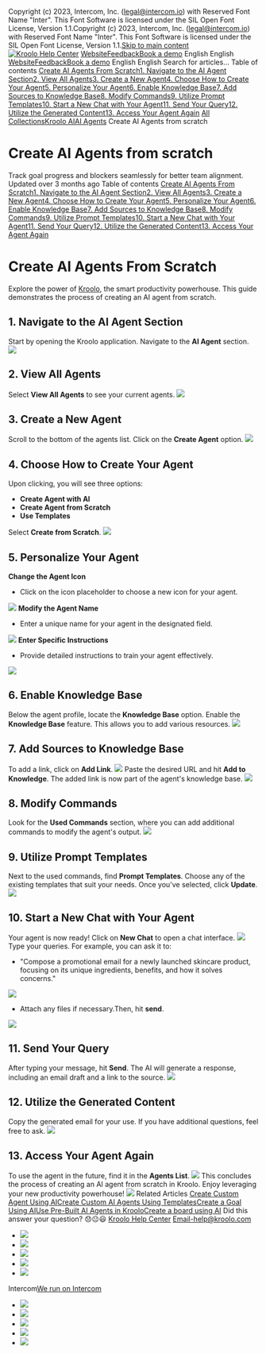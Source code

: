 Copyright (c) 2023, Intercom, Inc. (legal@intercom.io) with Reserved Font Name "Inter". This Font Software is licensed under the SIL Open Font License, Version 1.1.Copyright (c) 2023, Intercom, Inc. (legal@intercom.io) with Reserved Font Name "Inter". This Font Software is licensed under the SIL Open Font License, Version 1.1.[Skip to main content](https://help.kroolo.com/en/articles/9983185-create-ai-agents-from-scratch#main-content)
[![Kroolo Help Center](https://downloads.intercomcdn.com/i/o/h4qkzypg/611116/ee699fbf23fef0f6d8d4f666d84c/37cdcedd14003d8fdcfdeda0a05c09cb)](https://help.kroolo.com/en/)
[Website](https://kroolo.com/)[Feedback](https://kroolo.featurebase.app/)[Book a demo](https://kroolo.com/book-demo)
English
English
[Website](https://kroolo.com/)[Feedback](https://kroolo.featurebase.app/)[Book a demo](https://kroolo.com/book-demo)
English
English
Search for articles...
Table of contents
[Create AI Agents From Scratch](https://help.kroolo.com/en/articles/9983185-create-ai-agents-from-scratch#h_262e07387e)[1. Navigate to the AI Agent Section](https://help.kroolo.com/en/articles/9983185-create-ai-agents-from-scratch#h_6afffc8054)[2. View All Agents](https://help.kroolo.com/en/articles/9983185-create-ai-agents-from-scratch#h_36db0acf3f)[3. Create a New Agent](https://help.kroolo.com/en/articles/9983185-create-ai-agents-from-scratch#h_1f945995e3)[4. Choose How to Create Your Agent](https://help.kroolo.com/en/articles/9983185-create-ai-agents-from-scratch#h_aae4f86755)[5. Personalize Your Agent](https://help.kroolo.com/en/articles/9983185-create-ai-agents-from-scratch#h_b05e8dc3fd)[6. Enable Knowledge Base](https://help.kroolo.com/en/articles/9983185-create-ai-agents-from-scratch#h_6fe5cdfd5e)[7. Add Sources to Knowledge Base](https://help.kroolo.com/en/articles/9983185-create-ai-agents-from-scratch#h_710ef7cb80)[8. Modify Commands](https://help.kroolo.com/en/articles/9983185-create-ai-agents-from-scratch#h_c6826eef98)[9. Utilize Prompt Templates](https://help.kroolo.com/en/articles/9983185-create-ai-agents-from-scratch#h_4508c4e6ee)[10. Start a New Chat with Your Agent](https://help.kroolo.com/en/articles/9983185-create-ai-agents-from-scratch#h_42a7ffbb15)[11. Send Your Query](https://help.kroolo.com/en/articles/9983185-create-ai-agents-from-scratch#h_08024fd2f6)[12. Utilize the Generated Content](https://help.kroolo.com/en/articles/9983185-create-ai-agents-from-scratch#h_8e5471aaca)[13. Access Your Agent Again](https://help.kroolo.com/en/articles/9983185-create-ai-agents-from-scratch#h_0b5e9e7da9)
[All Collections](https://help.kroolo.com/en/)[Kroolo AI](https://help.kroolo.com/en/collections/9304754-kroolo-ai)[AI Agents](https://help.kroolo.com/en/collections/10019710-ai-agents)
Create AI Agents from scratch
# Create AI Agents from scratch
Track goal progress and blockers seamlessly for better team alignment.
Updated over 3 months ago
Table of contents
[Create AI Agents From Scratch](https://help.kroolo.com/en/articles/9983185-create-ai-agents-from-scratch#h_262e07387e)[1. Navigate to the AI Agent Section](https://help.kroolo.com/en/articles/9983185-create-ai-agents-from-scratch#h_6afffc8054)[2. View All Agents](https://help.kroolo.com/en/articles/9983185-create-ai-agents-from-scratch#h_36db0acf3f)[3. Create a New Agent](https://help.kroolo.com/en/articles/9983185-create-ai-agents-from-scratch#h_1f945995e3)[4. Choose How to Create Your Agent](https://help.kroolo.com/en/articles/9983185-create-ai-agents-from-scratch#h_aae4f86755)[5. Personalize Your Agent](https://help.kroolo.com/en/articles/9983185-create-ai-agents-from-scratch#h_b05e8dc3fd)[6. Enable Knowledge Base](https://help.kroolo.com/en/articles/9983185-create-ai-agents-from-scratch#h_6fe5cdfd5e)[7. Add Sources to Knowledge Base](https://help.kroolo.com/en/articles/9983185-create-ai-agents-from-scratch#h_710ef7cb80)[8. Modify Commands](https://help.kroolo.com/en/articles/9983185-create-ai-agents-from-scratch#h_c6826eef98)[9. Utilize Prompt Templates](https://help.kroolo.com/en/articles/9983185-create-ai-agents-from-scratch#h_4508c4e6ee)[10. Start a New Chat with Your Agent](https://help.kroolo.com/en/articles/9983185-create-ai-agents-from-scratch#h_42a7ffbb15)[11. Send Your Query](https://help.kroolo.com/en/articles/9983185-create-ai-agents-from-scratch#h_08024fd2f6)[12. Utilize the Generated Content](https://help.kroolo.com/en/articles/9983185-create-ai-agents-from-scratch#h_8e5471aaca)[13. Access Your Agent Again](https://help.kroolo.com/en/articles/9983185-create-ai-agents-from-scratch#h_0b5e9e7da9)
# Create AI Agents From Scratch
Explore the power of [Kroolo](https://kroolo.com/), the smart productivity powerhouse. This guide demonstrates the process of creating an AI agent from scratch.
## 1. Navigate to the AI Agent Section
Start by opening the Kroolo application. Navigate to the **AI Agent** section.
[![](https://downloads.intercomcdn.com/i/o/h4qkzypg/1240022186/29ad5093ad5a1018afd1d8955a78/c8120070-cfa1-4099-a60c-e3969eed6dba.png?expires=1747842300&signature=97218e769705fb4d40e87b6ac1ba5e37d1fac7cb9c57528d724d256091ca0f21&req=dSIjFsl8n4BXX%2FMW1HO4zWE1IUOvzMbCQWI0akDilzGRY0efBUEet%2FluZ8Jr%0AqcvJD3t7OUjhfyyfezg%3D%0A)](https://downloads.intercomcdn.com/i/o/h4qkzypg/1240022186/29ad5093ad5a1018afd1d8955a78/c8120070-cfa1-4099-a60c-e3969eed6dba.png?expires=1747842300&signature=97218e769705fb4d40e87b6ac1ba5e37d1fac7cb9c57528d724d256091ca0f21&req=dSIjFsl8n4BXX%2FMW1HO4zWE1IUOvzMbCQWI0akDilzGRY0efBUEet%2FluZ8Jr%0AqcvJD3t7OUjhfyyfezg%3D%0A)
## 2. View All Agents
Select **View All Agents** to see your current agents.
[![](https://downloads.intercomcdn.com/i/o/h4qkzypg/1240022185/cffff83945eb4a4eebeb78017957/c3bbbcc4-4413-4ae1-b5f4-127cde5dae2c.png?expires=1747842300&signature=b5556e64393b52d49c818829288e716df096b1d4f58c29a8748ed9387fa12640&req=dSIjFsl8n4BXXPMW1HO4zQ7W6sSsJi%2FvgKVoKkDvGvm%2FWnuamCy7xTWNmY%2Bk%0At7qlV5vV8q2w4gnikPA%3D%0A)](https://downloads.intercomcdn.com/i/o/h4qkzypg/1240022185/cffff83945eb4a4eebeb78017957/c3bbbcc4-4413-4ae1-b5f4-127cde5dae2c.png?expires=1747842300&signature=b5556e64393b52d49c818829288e716df096b1d4f58c29a8748ed9387fa12640&req=dSIjFsl8n4BXXPMW1HO4zQ7W6sSsJi%2FvgKVoKkDvGvm%2FWnuamCy7xTWNmY%2Bk%0At7qlV5vV8q2w4gnikPA%3D%0A)
## 3. Create a New Agent
Scroll to the bottom of the agents list. Click on the **Create Agent** option.
[![](https://downloads.intercomcdn.com/i/o/h4qkzypg/1240022196/a86bb628d13c0dd8936cdb50c668/76ae0bd8-bf7b-4267-a949-70adb54bf30f.png?expires=1747842300&signature=2419848f09993bf9305da0738e9af33971cbe629b440194aed69cb6734773f07&req=dSIjFsl8n4BWX%2FMW1HO4zRKixmHmmFcITDop1WXxt3zhbi24dLJtrb9ItVHJ%0AW8RfUFDgmFDWjGvvDkw%3D%0A)](https://downloads.intercomcdn.com/i/o/h4qkzypg/1240022196/a86bb628d13c0dd8936cdb50c668/76ae0bd8-bf7b-4267-a949-70adb54bf30f.png?expires=1747842300&signature=2419848f09993bf9305da0738e9af33971cbe629b440194aed69cb6734773f07&req=dSIjFsl8n4BWX%2FMW1HO4zRKixmHmmFcITDop1WXxt3zhbi24dLJtrb9ItVHJ%0AW8RfUFDgmFDWjGvvDkw%3D%0A)
## 4. Choose How to Create Your Agent
Upon clicking, you will see three options:
  * **Create Agent with AI**
  * **Create Agent from Scratch**
  * **Use Templates**


Select **Create from Scratch**. 
[![](https://downloads.intercomcdn.com/i/o/h4qkzypg/1240022214/2544ba6c5744246042c9ae957e3d/e0675b7d-c3df-4eed-8f27-c3a788c14cb7.png?expires=1747842300&signature=f92487e943f17efd7a5a0b12aa9443a9c79a24ed36c38252d109748798483a3a&req=dSIjFsl8n4NeXfMW1HO4zYjgZFf4kOKqa8%2FRgl1rZTyHSwHqp5xyHUsCxiqB%0AKQZXCtgMxa395CW9x2c%3D%0A)](https://downloads.intercomcdn.com/i/o/h4qkzypg/1240022214/2544ba6c5744246042c9ae957e3d/e0675b7d-c3df-4eed-8f27-c3a788c14cb7.png?expires=1747842300&signature=f92487e943f17efd7a5a0b12aa9443a9c79a24ed36c38252d109748798483a3a&req=dSIjFsl8n4NeXfMW1HO4zYjgZFf4kOKqa8%2FRgl1rZTyHSwHqp5xyHUsCxiqB%0AKQZXCtgMxa395CW9x2c%3D%0A)
## 5. Personalize Your Agent
**Change the Agent Icon**
  * Click on the icon placeholder to choose a new icon for your agent.


[![](https://downloads.intercomcdn.com/i/o/h4qkzypg/1240022211/4d355a1bd0e75b338bfefca092f5/407f3653-9a11-4138-8116-ad1b5e79b5cf.gif?expires=1747842300&signature=0b82d2bba6316a7746f41aa2e7ba996b55e3204ce9ea5da16fe5055b223d6d4d&req=dSIjFsl8n4NeWPMW1HO4zQZc0FkrxwlQU0l5TfPVnvyextcq2kbhhoxhncyE%0AdZverVOI2LeUYGvKErA%3D%0A)](https://downloads.intercomcdn.com/i/o/h4qkzypg/1240022211/4d355a1bd0e75b338bfefca092f5/407f3653-9a11-4138-8116-ad1b5e79b5cf.gif?expires=1747842300&signature=0b82d2bba6316a7746f41aa2e7ba996b55e3204ce9ea5da16fe5055b223d6d4d&req=dSIjFsl8n4NeWPMW1HO4zQZc0FkrxwlQU0l5TfPVnvyextcq2kbhhoxhncyE%0AdZverVOI2LeUYGvKErA%3D%0A)
**Modify the Agent Name**
  * Enter a unique name for your agent in the designated field.


[![](https://downloads.intercomcdn.com/i/o/h4qkzypg/1240022200/3ff2af04a18ef9afbfc9eb56ab56/f1a510e6-00cc-4b66-95a3-8d071c1e250a.gif?expires=1747842300&signature=b2ad1f7a91750e746bf3ec7ffc4253d8c156c65ababb8581c46936f1585484ae&req=dSIjFsl8n4NfWfMW1HO4zemC7cs%2FUyRS4mUj76gRT6v4F23zk32E06McjBL4%0Ail6rScYKBbyqqAVgqvk%3D%0A)](https://downloads.intercomcdn.com/i/o/h4qkzypg/1240022200/3ff2af04a18ef9afbfc9eb56ab56/f1a510e6-00cc-4b66-95a3-8d071c1e250a.gif?expires=1747842300&signature=b2ad1f7a91750e746bf3ec7ffc4253d8c156c65ababb8581c46936f1585484ae&req=dSIjFsl8n4NfWfMW1HO4zemC7cs%2FUyRS4mUj76gRT6v4F23zk32E06McjBL4%0Ail6rScYKBbyqqAVgqvk%3D%0A)
**Enter Specific Instructions**
  * Provide detailed instructions to train your agent effectively.


[![](https://downloads.intercomcdn.com/i/o/h4qkzypg/1240022210/7244694eb91bd97df9fbd54f9a62/4ab3674a-6fe8-4f78-a131-4f69973da577.gif?expires=1747842300&signature=f3f5121c50cadb72849a2ab66b7f5dcf8ba9fa22179c23e22be6e6975ecb8929&req=dSIjFsl8n4NeWfMW1HO4zVkZnmC%2B7rA3cbsmAV5KaC%2BY00ko3i9Kw4EIlUYp%0A8o39f87Jo%2F0aCh9WnAM%3D%0A)](https://downloads.intercomcdn.com/i/o/h4qkzypg/1240022210/7244694eb91bd97df9fbd54f9a62/4ab3674a-6fe8-4f78-a131-4f69973da577.gif?expires=1747842300&signature=f3f5121c50cadb72849a2ab66b7f5dcf8ba9fa22179c23e22be6e6975ecb8929&req=dSIjFsl8n4NeWfMW1HO4zVkZnmC%2B7rA3cbsmAV5KaC%2BY00ko3i9Kw4EIlUYp%0A8o39f87Jo%2F0aCh9WnAM%3D%0A)
## 6. Enable Knowledge Base
Below the agent profile, locate the **Knowledge Base** option. Enable the **Knowledge Base** feature. This allows you to add various resources.
[![](https://downloads.intercomcdn.com/i/o/h4qkzypg/1240022218/ad5f6da3f5a997125ad380ba1512/c7bb3077-b17c-442c-884f-f9127de4f823.gif?expires=1747842300&signature=c0e94dad19905261ea0dce6dcf388cf1a63ceb43ea84e02ad6113ebae8682b49&req=dSIjFsl8n4NeUfMW1HO4zcBQST10ehMc8df7BBb1MPnFKpOFXkdcJ%2F%2B80KAG%0A%2BapPlQX2%2BByM6HKJLNc%3D%0A)](https://downloads.intercomcdn.com/i/o/h4qkzypg/1240022218/ad5f6da3f5a997125ad380ba1512/c7bb3077-b17c-442c-884f-f9127de4f823.gif?expires=1747842300&signature=c0e94dad19905261ea0dce6dcf388cf1a63ceb43ea84e02ad6113ebae8682b49&req=dSIjFsl8n4NeUfMW1HO4zcBQST10ehMc8df7BBb1MPnFKpOFXkdcJ%2F%2B80KAG%0A%2BapPlQX2%2BByM6HKJLNc%3D%0A)
## 7. Add Sources to Knowledge Base
To add a link, click on **Add Link**. 
[![](https://downloads.intercomcdn.com/i/o/h4qkzypg/1240022219/586d6f6d2b0474d4a94cbb7d1099/843f6a14-f0d9-4cff-bbc1-f677492bb4c4.gif?expires=1747842300&signature=61381afbe7499cfba805c8c3c60bf0ef08e631b0a6838b1b88fbf18072271cf5&req=dSIjFsl8n4NeUPMW1HO4zUxUR2xuFXmQzxujOMk29jgO0P87UYBmZAGnVSxW%0AsjbKy6xJHmZKLBVjpAU%3D%0A)](https://downloads.intercomcdn.com/i/o/h4qkzypg/1240022219/586d6f6d2b0474d4a94cbb7d1099/843f6a14-f0d9-4cff-bbc1-f677492bb4c4.gif?expires=1747842300&signature=61381afbe7499cfba805c8c3c60bf0ef08e631b0a6838b1b88fbf18072271cf5&req=dSIjFsl8n4NeUPMW1HO4zUxUR2xuFXmQzxujOMk29jgO0P87UYBmZAGnVSxW%0AsjbKy6xJHmZKLBVjpAU%3D%0A)
Paste the desired URL and hit **Add to Knowledge**. The added link is now part of the agent's knowledge base.
[![](https://downloads.intercomcdn.com/i/o/h4qkzypg/1240026867/12db2ae42508b5247dfceee9bb8a/396353d0-6f81-45a1-a378-ccc8d4c6fcc3.png?expires=1747842300&signature=7f80df2c632edff3200d3e324c562c05f22d309b2b064fdc60cd10fe4e16f61f&req=dSIjFsl8m4lZXvMW1HO4zcLN%2FSAU2INgkmcRMX%2BrTIyJ%2BwpLZ%2FRX2qo%2FdPpp%0AU6GWqhOpP6D5docmD%2Fs%3D%0A)](https://downloads.intercomcdn.com/i/o/h4qkzypg/1240026867/12db2ae42508b5247dfceee9bb8a/396353d0-6f81-45a1-a378-ccc8d4c6fcc3.png?expires=1747842300&signature=7f80df2c632edff3200d3e324c562c05f22d309b2b064fdc60cd10fe4e16f61f&req=dSIjFsl8m4lZXvMW1HO4zcLN%2FSAU2INgkmcRMX%2BrTIyJ%2BwpLZ%2FRX2qo%2FdPpp%0AU6GWqhOpP6D5docmD%2Fs%3D%0A)
## 8. Modify Commands
Look for the **Used Commands** section, where you can add additional commands to modify the agent's output.
[![](https://downloads.intercomcdn.com/i/o/h4qkzypg/1240022215/1d98a16dd8fdeea89c1241bb94c2/a00d428d-d1d9-4178-a502-b42cf72fbcaa.gif?expires=1747842300&signature=dbcf42bd59ed5e2fcaddf41da88331b7a919140156cd4c539f8ed3de1198d742&req=dSIjFsl8n4NeXPMW1HO4zUalEyq7SklxpQhnHB0KRQnBVP5MKjZ1cjKW8xGu%0AYnd2vpqr2tfXe57visY%3D%0A)](https://downloads.intercomcdn.com/i/o/h4qkzypg/1240022215/1d98a16dd8fdeea89c1241bb94c2/a00d428d-d1d9-4178-a502-b42cf72fbcaa.gif?expires=1747842300&signature=dbcf42bd59ed5e2fcaddf41da88331b7a919140156cd4c539f8ed3de1198d742&req=dSIjFsl8n4NeXPMW1HO4zUalEyq7SklxpQhnHB0KRQnBVP5MKjZ1cjKW8xGu%0AYnd2vpqr2tfXe57visY%3D%0A)
## 9. Utilize Prompt Templates
Next to the used commands, find **Prompt Templates**. Choose any of the existing templates that suit your needs. Once you've selected, click **Update**.
[![](https://downloads.intercomcdn.com/i/o/h4qkzypg/1240106531/22cf6ea3d301a9a41e74569eba48/6db2f883-b3bb-4494-b8be-0267ad99a8fc?expires=1747842300&signature=42e0adf1e4686ce610a4baf619ae5aaa6bd2552f39293053729bff6dcbf3f11d&req=dSIjFsh%2Bm4RcWPMW1HO4zUE070pyevt5gFS3ijajltbkUWxKZ9u96woGn6Ni%0AfydYH3OpKPG%2B2iIzlDU%3D%0A)](https://downloads.intercomcdn.com/i/o/h4qkzypg/1240106531/22cf6ea3d301a9a41e74569eba48/6db2f883-b3bb-4494-b8be-0267ad99a8fc?expires=1747842300&signature=42e0adf1e4686ce610a4baf619ae5aaa6bd2552f39293053729bff6dcbf3f11d&req=dSIjFsh%2Bm4RcWPMW1HO4zUE070pyevt5gFS3ijajltbkUWxKZ9u96woGn6Ni%0AfydYH3OpKPG%2B2iIzlDU%3D%0A)
## 10. Start a New Chat with Your Agent
Your agent is now ready! Click on **New Chat** to open a chat interface.
[![](https://downloads.intercomcdn.com/i/o/h4qkzypg/1240022203/98d39c3ac495a386fd1c1bb92340/dbfed602-9b01-4609-96f2-6ff3cc77afe3.png?expires=1747842300&signature=115d1dc63fba31fcfc34637b2b4ee16f2289390edb3c50a82b42506674ff7b9a&req=dSIjFsl8n4NfWvMW1HO4zdHQgrxA1G447MDam7VV0%2Fp0e2XCO9OwY4xVr0kG%0AXl2HWlj8Hf8BK33h6j8%3D%0A)](https://downloads.intercomcdn.com/i/o/h4qkzypg/1240022203/98d39c3ac495a386fd1c1bb92340/dbfed602-9b01-4609-96f2-6ff3cc77afe3.png?expires=1747842300&signature=115d1dc63fba31fcfc34637b2b4ee16f2289390edb3c50a82b42506674ff7b9a&req=dSIjFsl8n4NfWvMW1HO4zdHQgrxA1G447MDam7VV0%2Fp0e2XCO9OwY4xVr0kG%0AXl2HWlj8Hf8BK33h6j8%3D%0A)
Type your queries. For example, you can ask it to:
  * "Compose a promotional email for a newly launched skincare product, focusing on its unique ingredients, benefits, and how it solves concerns."


[![](https://downloads.intercomcdn.com/i/o/h4qkzypg/1240022192/ef7a07d800ef51530a0de973675b/dd49e95f-5337-4e8d-b7b6-8696f1eeb5de.gif?expires=1747842300&signature=4a415a5123afa3576ef85e060f4fbdef19d14ea858f5f69c009b82b3a9e259f2&req=dSIjFsl8n4BWW%2FMW1HO4zbUfmpdbMEgvf8SHmWJNFYamev8dl7Lnqj5ZuxJ%2B%0AruvQQG1Q1uQayz3YEEs%3D%0A)](https://downloads.intercomcdn.com/i/o/h4qkzypg/1240022192/ef7a07d800ef51530a0de973675b/dd49e95f-5337-4e8d-b7b6-8696f1eeb5de.gif?expires=1747842300&signature=4a415a5123afa3576ef85e060f4fbdef19d14ea858f5f69c009b82b3a9e259f2&req=dSIjFsl8n4BWW%2FMW1HO4zbUfmpdbMEgvf8SHmWJNFYamev8dl7Lnqj5ZuxJ%2B%0AruvQQG1Q1uQayz3YEEs%3D%0A)
  * Attach any files if necessary.Then, hit **send**.


[![](https://downloads.intercomcdn.com/i/o/h4qkzypg/1240022206/de5e79d18a16eface3a04319eece/04943555-9fbf-4412-8298-cfbc187a66f9.png?expires=1747842300&signature=b5942d6e795f3a78e16b434a1cbb72f19b004efe965a65053de155c23e5304c1&req=dSIjFsl8n4NfX%2FMW1HO4zcM3UiuWHqWrDBFM3Mo5LqnES0%2BuKmFDOQc5H%2BjZ%0A5t2gf2CbBZ%2FaPTLlJS0%3D%0A)](https://downloads.intercomcdn.com/i/o/h4qkzypg/1240022206/de5e79d18a16eface3a04319eece/04943555-9fbf-4412-8298-cfbc187a66f9.png?expires=1747842300&signature=b5942d6e795f3a78e16b434a1cbb72f19b004efe965a65053de155c23e5304c1&req=dSIjFsl8n4NfX%2FMW1HO4zcM3UiuWHqWrDBFM3Mo5LqnES0%2BuKmFDOQc5H%2BjZ%0A5t2gf2CbBZ%2FaPTLlJS0%3D%0A)
## 11. Send Your Query
After typing your message, hit **Send**. The AI will generate a response, including an email draft and a link to the source.
[![](https://downloads.intercomcdn.com/i/o/h4qkzypg/1240022191/3b2caa8e222aa782bbbc66cc0d5b/c1f989ab-6fc0-4158-9868-ae32fa5e6f76.gif?expires=1747842300&signature=b55dc8eec182e43d919c7593a9adaec6bb275335577fa45c8aef201c0d7b7d6a&req=dSIjFsl8n4BWWPMW1HO4zcCxPorsx4lB51Ie036XNZiGCE3lZUVoM9iAPwp8%0AxwvRu%2BDSjAQVGA53szc%3D%0A)](https://downloads.intercomcdn.com/i/o/h4qkzypg/1240022191/3b2caa8e222aa782bbbc66cc0d5b/c1f989ab-6fc0-4158-9868-ae32fa5e6f76.gif?expires=1747842300&signature=b55dc8eec182e43d919c7593a9adaec6bb275335577fa45c8aef201c0d7b7d6a&req=dSIjFsl8n4BWWPMW1HO4zcCxPorsx4lB51Ie036XNZiGCE3lZUVoM9iAPwp8%0AxwvRu%2BDSjAQVGA53szc%3D%0A)
## 12. Utilize the Generated Content
Copy the generated email for your use. If you have additional questions, feel free to ask.
[![](https://downloads.intercomcdn.com/i/o/h4qkzypg/1240031209/44d67b40f0b90f8ccd26e5cd7839/f4af5df1-576a-4185-9023-069e9c78d177?expires=1747842300&signature=693653cc160da6d382b11b1a0893a8a870fddeaada5ef69ac73268bf30343749&req=dSIjFsl9nINfUPMW1HO4zdItM8lklp5aRpctAHg5LFsLZgWpNvP0zhu9%2BI0W%0AubhVQCQMy89P%2BvhHgsc%3D%0A)](https://downloads.intercomcdn.com/i/o/h4qkzypg/1240031209/44d67b40f0b90f8ccd26e5cd7839/f4af5df1-576a-4185-9023-069e9c78d177?expires=1747842300&signature=693653cc160da6d382b11b1a0893a8a870fddeaada5ef69ac73268bf30343749&req=dSIjFsl9nINfUPMW1HO4zdItM8lklp5aRpctAHg5LFsLZgWpNvP0zhu9%2BI0W%0AubhVQCQMy89P%2BvhHgsc%3D%0A)
## 13. Access Your Agent Again
To use the agent in the future, find it in the **Agents List**.
[![](https://downloads.intercomcdn.com/i/o/h4qkzypg/1240022216/f2593b7b53fce15ad26aecb464ea/e2c91060-93a0-4a22-a54d-730165d7d9ba.gif?expires=1747842300&signature=dc9e6be284edb182342f1b80dea7205f1e64a3c6f302116fb57d0a18f870bfcc&req=dSIjFsl8n4NeX%2FMW1HO4zZvDmFS2eOLu3gI%2FyQCAgil8eLAB4WhCr1VWhA%2Fm%0AEA5MynV%2BYP1yFGp4yq8%3D%0A)](https://downloads.intercomcdn.com/i/o/h4qkzypg/1240022216/f2593b7b53fce15ad26aecb464ea/e2c91060-93a0-4a22-a54d-730165d7d9ba.gif?expires=1747842300&signature=dc9e6be284edb182342f1b80dea7205f1e64a3c6f302116fb57d0a18f870bfcc&req=dSIjFsl8n4NeX%2FMW1HO4zZvDmFS2eOLu3gI%2FyQCAgil8eLAB4WhCr1VWhA%2Fm%0AEA5MynV%2BYP1yFGp4yq8%3D%0A)
This concludes the process of creating an AI agent from scratch in Kroolo. Enjoy leveraging your new productivity powerhouse!
[![](https://downloads.intercomcdn.com/i/o/h4qkzypg/1230939274/26abc3fab62df350c0a0e4244a4d/cta%2B2.png?expires=1747842300&signature=7ce93c17eba7fd66948c270542718e1d39de0fae6a8fd29a971e5186fd15a8df&req=dSIkFsB9lINYXfMW1HO4zU5J237vFGI0YwrJSKa0ONQzRkUPtgxBzJl88CdE%0AlorcY5KeAyLzlDtoZKI%3D%0A)](https://kroolo.com/)
Related Articles
[Create Custom Agent Using AI](https://help.kroolo.com/en/articles/9669040-create-custom-agent-using-ai)[Create Custom AI Agents Using Templates](https://help.kroolo.com/en/articles/9679550-create-custom-ai-agents-using-templates)[Create a Goal Using AI](https://help.kroolo.com/en/articles/9974191-create-a-goal-using-ai)[Use Pre-Built AI Agents in Kroolo](https://help.kroolo.com/en/articles/9996115-use-pre-built-ai-agents-in-kroolo)[Create a board using AI](https://help.kroolo.com/en/articles/11129517-create-a-board-using-ai)
Did this answer your question?
😞😐😃
[Kroolo Help Center](https://help.kroolo.com/en/)
Email-help@kroolo.com
  * [![](https://intercom.help/kroolo/assets/svg/icon:social-facebook/FFFFFF)](https://www.facebook.com/profile.php?id=61553808299270)
  * [![](https://intercom.help/kroolo/assets/svg/icon:social-linkedin/FFFFFF)](https://www.linkedin.com/company/getkroolo)
  * [![](https://intercom.help/kroolo/assets/svg/icon:social-instagram/FFFFFF)](https://www.instagram.com/getkroolo)
  * [![](https://intercom.help/kroolo/assets/svg/icon:social-youtube/FFFFFF)](https://www.youtube.com/@getkroolo/featured)
  * [![](https://intercom.help/kroolo/assets/svg/icon:social-twitter-x/FFFFFF)](https://www.twitter.com/getkroolo)


Intercom[We run on Intercom](https://www.intercom.com/intercom-link?company=Kroolo&solution=customer-support&utm_campaign=intercom-link&utm_content=We+run+on+Intercom&utm_medium=help-center&utm_referrer=https%3A%2F%2Fhelp.kroolo.com%2Fen%2Farticles%2F9983185-create-ai-agents-from-scratch&utm_source=desktop-web)
  * [![](https://intercom.help/kroolo/assets/svg/icon:social-facebook/FFFFFF)](https://www.facebook.com/profile.php?id=61553808299270)
  * [![](https://intercom.help/kroolo/assets/svg/icon:social-linkedin/FFFFFF)](https://www.linkedin.com/company/getkroolo)
  * [![](https://intercom.help/kroolo/assets/svg/icon:social-instagram/FFFFFF)](https://www.instagram.com/getkroolo)
  * [![](https://intercom.help/kroolo/assets/svg/icon:social-youtube/FFFFFF)](https://www.youtube.com/@getkroolo/featured)
  * [![](https://intercom.help/kroolo/assets/svg/icon:social-twitter-x/FFFFFF)](https://www.twitter.com/getkroolo)


